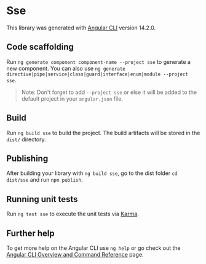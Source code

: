# Sse

This library was generated with [Angular CLI](https://github.com/angular/angular-cli) version 14.2.0.

## Code scaffolding

Run `ng generate component component-name --project sse` to generate a new component. You can also use `ng generate directive|pipe|service|class|guard|interface|enum|module --project sse`.
> Note: Don't forget to add `--project sse` or else it will be added to the default project in your `angular.json` file. 

## Build

Run `ng build sse` to build the project. The build artifacts will be stored in the `dist/` directory.

## Publishing

After building your library with `ng build sse`, go to the dist folder `cd dist/sse` and run `npm publish`.

## Running unit tests

Run `ng test sse` to execute the unit tests via [Karma](https://karma-runner.github.io).

## Further help

To get more help on the Angular CLI use `ng help` or go check out the [Angular CLI Overview and Command Reference](https://angular.io/cli) page.
